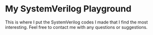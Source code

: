 # My SystemVerilog Playground

This is where I put the SystemVerilog codes I made that I find the most interesting. Feel free to contact me with any questions or suggestions.
